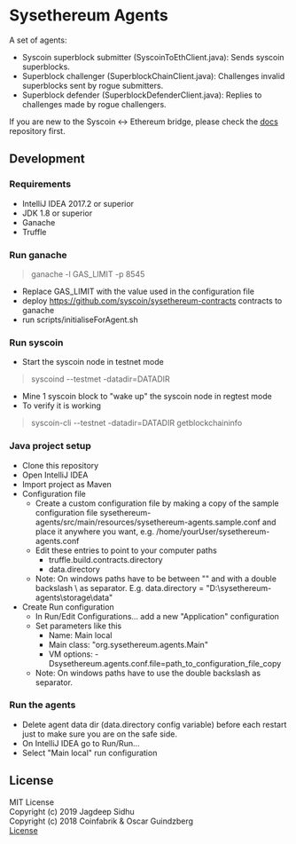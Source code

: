 # Sysethereum Agents

A set of agents:
- Syscoin superblock submitter (SyscoinToEthClient.java): Sends syscoin superblocks.
- Superblock challenger (SuperblockChainClient.java): Challenges invalid superblocks sent by rogue submitters.
- Superblock defender  (SuperblockDefenderClient.java): Replies to challenges made by rogue challengers.

If you are new to the Syscoin <-> Ethereum bridge, please check the [docs](https://github.com/syscoin/sysethereum-docs) repository first.

## Development

### Requirements
- IntelliJ IDEA 2017.2 or superior
- JDK 1.8  or superior
- Ganache
- Truffle

### Run ganache
> ganache -l GAS_LIMIT -p 8545
- Replace GAS_LIMIT with the value used in the configuration file
- deploy https://github.com/syscoin/sysethereum-contracts contracts to ganache
- run scripts/initialiseForAgent.sh 


### Run syscoin
-  Start the syscoin node in testnet mode
> syscoind --testmet -datadir=DATADIR
- Mine 1 syscoin block to "wake up" the syscoin node in regtest mode
- To verify it is working 
> syscoin-cli --testnet -datadir=DATADIR getblockchaininfo


### Java project setup
- Clone this repository
- Open IntelliJ IDEA
- Import project as Maven
- Configuration file
  - Create a custom configuration file by making a copy of the sample configuration file sysethereum-agents/src/main/resources/sysethereum-agents.sample.conf and place it anywhere you want, e.g. /home/yourUser/sysethereum-agents.conf
  - Edit these entries to point to your computer paths
    - truffle.build.contracts.directory
    - data.directory
  - Note: On windows paths have to be between "" and with a double backslash \\ as separator. E.g. data.directory = "D:\\sysethereum-agents\\storage\\data"  
- Create Run configuration
  - In Run/Edit Configurations... add a new "Application" configuration
  - Set parameters like this
    - Name: Main local
    - Main class: "org.sysethereum.agents.Main"
    - VM options: -Dsysethereum.agents.conf.file=path_to_configuration_file_copy
  - Note: On windows paths have to use the double backslash as separator.




### Run the agents
- Delete agent data dir (data.directory config variable) before each restart just to make sure you are on the safe side.
- On IntelliJ IDEA go to Run/Run... 
- Select "Main local" run configuration


## License

MIT License<br/>
Copyright (c) 2019 Jagdeep Sidhu<br/>
Copyright (c) 2018 Coinfabrik & Oscar Guindzberg<br/>
[License](LICENSE)

